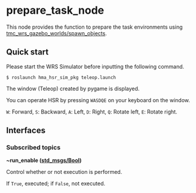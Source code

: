 # prepare_task_node
This node provides the function to prepare the task environments using [tmc_wrs_gazebo_worlds/spawn_objects](https://github.com/hsr-project/tmc_wrs_gazebo/blob/master/tmc_wrs_gazebo_worlds/scripts/spawn_objects).

## Quick start
Please start the WRS Simulator before inputting the following command.
```
$ roslaunch hma_hsr_sim_pkg teleop.launch
```
The window (Teleop) created by pygame is displayed.

You can operate HSR by pressing `WASDQE` on your keyboard on the window.

`W`: Forward, `S`: Backward, `A`: Left, `D`: Right, `Q`: Rotate left, `E`: Rotate right.

## Interfaces
### Subscribed topics
**~run_enable ([std_msgs/Bool](http://docs.ros.org/en/api/std_msgs/html/msg/Bool.html))**

Control whether or not execution is performed.

If `True`, executed; if `False`, not executed.